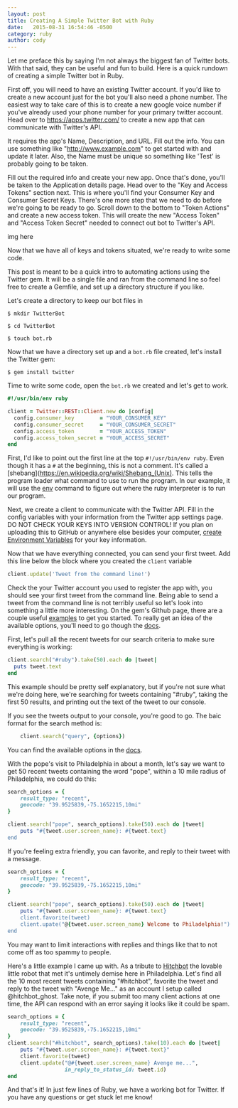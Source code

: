 ```yaml
---
layout: post
title: Creating A Simple Twitter Bot with Ruby
date:   2015-08-31 16:54:46 -0500
category: ruby
author: cody
---
```

Let me preface this by saying I'm not always the biggest fan of Twitter bots.  With that said, they can be useful and fun to build.  Here is a quick rundown of creating a simple Twitter bot in Ruby.



First off, you will need to have an existing Twitter account. If you'd like to create a new account just for the bot you'll also need a phone number.  The easiest way to take care of this is to create a new google voice number if you've already used your phone number for your primary twitter account.  Head over to https://apps.twitter.com/ to create a new app that can communicate with Twitter's API.

It requires the app's Name, Description, and URL.  Fill out the info.  You can use something like "http://www.example.com" to get started with and update it later. Also, the Name must be unique so something like 'Test' is probably going to be taken.

Fill out the required info and create your new app.  Once that's done, you'll be taken to the Application details page.  Head over to the "Key and Access Tokens" section next.  This is where you'll find your Consumer Key and Consumer Secret Keys.  There's one more step that we need to do before we're going to be ready to go.  Scroll down to the bottom to "Token Actions" and create a new access token.  This will create the new "Access Token" and "Access Token Secret" needed to connect out bot to Twitter's API.

img here

Now that we have all of keys and tokens situated, we're ready to write some code.

This post is meant to be a quick intro to automating actions using the Twitter gem.  It will be a single file and ran from the command line so feel free to create a Gemfile, and set up a directory structure if you like.

Let's create a directory to keep our bot files in

`$ mkdir TwitterBot`

`$ cd TwitterBot`

`$ touch bot.rb`

Now that we have a directory set up and a `bot.rb` file created, let's install the Twitter gem:

`$ gem install twitter`

Time to write some code, open the `bot.rb` we created and let's get to work.

```ruby
#!/usr/bin/env ruby

client = Twitter::REST::Client.new do |config|
  config.consumer_key        = "YOUR_CONSUMER_KEY"
  config.consumer_secret     = "YOUR_CONSUMER_SECRET"
  config.access_token        = "YOUR_ACCESS_TOKEN"
  config.access_token_secret = "YOUR_ACCESS_SECRET"
end
```

First, I'd like to point out the first line at the top `#!/usr/bin/env ruby`.  Even though it has a `#` at the beginning, this is not a comment.  It's called a [shebang](https://en.wikipedia.org/wiki/Shebang_(Unix).  This tells the program loader what command to use to run the program.  In our example, it will use the [env](http://ss64.com/bash/env.html) command to figure out where the ruby interpreter is to run our program.

Next, we create a client to communicate with the Twitter API.  Fill in the config variables with your information from the Twitter app settings page.  DO NOT CHECK YOUR KEYS INTO VERSION CONTROL!  If you plan on uploading this to GitHub or anywhere else besides your computer, [create Environment Variables](http://www.schrodinger.com/kb/1842) for your key information.

Now that we have everything connected, you can send your first tweet.  Add this line below the block where you created the `client` variable

```ruby
client.update('Tweet from the command line!')
```

Check the your Twitter account you used to register the app with, you should see your first tweet from the command line.  Being able to send a tweet from the command line is not terribly useful so let's look into something a little more interesting.  On the gem's Github page, there are a couple useful [examples](https://github.com/sferik/twitter/tree/master/examples) to get you started.  To really get an idea of the available options, you'll need to go though the [docs](http://www.rubydoc.info/gems/twitter).

First, let's pull all the recent tweets for our search criteria to make sure everything is working:


```ruby
client.search("#ruby").take(50).each do |tweet|
  puts tweet.text
end
```
This example should be pretty self explanatory, but if you're not sure what we're doing here, we're searching for tweets containing "#ruby", taking the first 50 results, and printing out the text of the tweet to our console.


If you see the tweets output to your console, you're good to go.  The baic format for the search method is:

```ruby
	client.search("query", {options})
```

You can find the available options in the [docs](http://www.rubydoc.info/gems/twitter/Twitter/REST/Search).

With the pope's visit to Philadelphia in about a month, let's say we want to get 50 recent tweets containing the word "pope", within a 10 mile radius of Philadelphia, we could do this:

```ruby
search_options = {
	result_type: "recent",
	geocode: "39.9525839,-75.1652215,10mi"
}

client.search("pope", search_options).take(50).each do |tweet|
	puts "#{tweet.user.screen_name}: #{tweet.text}
end
```

If you're feeling extra friendly, you can favorite, and reply to their tweet with a message.

```ruby
search_options = {
	result_type: "recent",
	geocode: "39.9525839,-75.1652215,10mi"
}

client.search("pope", search_options).take(50).each do |tweet|
	puts "#{tweet.user.screen_name}: #{tweet.text}
	client.favorite(tweet)
	client.upate("@{tweet.user.screen_name} Welcome to Philadelphia!")
end
```

You may want to limit interactions with replies and things like that to not come off as too spammy to people.

Here's a little example I came up with.  As a tribute to [Hitchbot](http://www.nbcnews.com/news/us-news/hitchhiking-robot-hitchbot-meets-demise-philadelphia-after-about-2-weeks-n402606) the lovable little robot that met it's untimely demise here in Philadelphia. Let's find all the 10 most recent tweets containing "#hitchbot", favorite the tweet and reply to the tweet with "Avenge Me..." as an account I setup called @hitchbot_ghost.  Take note, if you submit too many client actions at one time, the API can respond with an error saying it looks like it could be spam.

```ruby
search_options = {
	result_type: "recent",
	geocode: "39.9525839,-75.1652215,10mi"
}
client.search("#hitchbot", search_options).take(10).each do |tweet|
	puts "#{tweet.user.screen_name}: #{tweet.text}"
	client.favorite(tweet)
	client.update("@#{tweet.user.screen_name} Avenge me...",
				  in_reply_to_status_id: tweet.id)
end
```
And that's it! In just few lines of Ruby, we have a working bot for Twitter.  If you have any questions or get stuck let me know!



